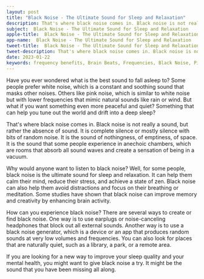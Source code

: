 ```yaml
---
layout: post
title: "Black Noise - The Ultimate Sound for Sleep and Relaxation"
description: That's where black noise comes in. Black noise is not really a sound, but rather the absence of sound. It is complete silence or mostly silence with bits of random noise. It is the sound of nothingness, of emptiness, of space. It is the sound that some people experience in anechoic chambers, which are rooms that absorb all sound waves and create a sensation of being in a vacuum.
subject:  Black Noise - The Ultimate Sound for Sleep and Relaxation
apple-title:  Black Noise - The Ultimate Sound for Sleep and Relaxation
app-name:  Black Noise - The Ultimate Sound for Sleep and Relaxation
tweet-title:  Black Noise - The Ultimate Sound for Sleep and Relaxation
tweet-description: That's where black noise comes in. Black noise is not really a sound, but rather the absence of sound. It is complete silence or mostly silence with bits of random noise. It is the sound of nothingness, of emptiness, of space. It is the sound that some people experience in anechoic chambers, which are rooms that absorb all sound waves and create a sensation of being in a vacuum.
date: 2023-01-22
keywords: frequency benefits, Brain Beats, Frequencies, Black Noise, Pink noise, Brown Noise, Blue Noise, red noise, White Noise, brainwave entrainment, sound therapy, Colors of noise, black noise benefits
---
```


Have you ever wondered what is the best sound to fall asleep to? Some people prefer white noise, which is a constant and soothing sound that masks other noises. Others like pink noise, which is similar to white noise but with lower frequencies that mimic natural sounds like rain or wind. But what if you want something even more peaceful and quiet? Something that can help you tune out the world and drift into a deep sleep?

That's where black noise comes in. Black noise is not really a sound, but rather the absence of sound. It is complete silence or mostly silence with bits of random noise. It is the sound of nothingness, of emptiness, of space. It is the sound that some people experience in anechoic chambers, which are rooms that absorb all sound waves and create a sensation of being in a vacuum.

Why would anyone want to listen to black noise? Well, for some people, black noise is the ultimate sound for sleep and relaxation. It can help them calm their mind, reduce their stress, and achieve a state of zen. Black noise can also help them avoid distractions and focus on their breathing or meditation. Some studies have shown that black noise can improve memory and creativity by enhancing brain activity.

How can you experience black noise? There are several ways to create or find black noise. One way is to use earplugs or noise-canceling headphones that block out all external sounds. Another way is to use a black noise generator, which is a device or an app that produces random sounds at very low volumes and frequencies. You can also look for places that are naturally quiet, such as a library, a park, or a remote area.

If you are looking for a new way to improve your sleep quality and your mental health, you might want to give black noise a try. It might be the sound that you have been missing all along.